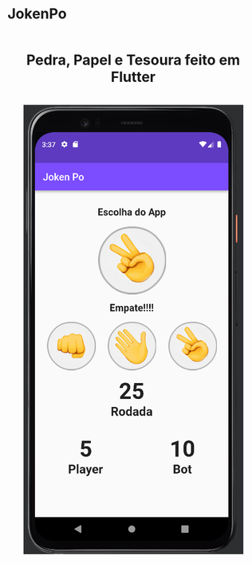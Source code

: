 # JokenPo


<div style="text-align:center;">
    <h1 style="padding: 20px; paggin-bottom:">Pedra, Papel e Tesoura feito em Flutter</h1>
    <img src="img/jokenPO.png" alt="Imagem">
</div>
